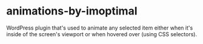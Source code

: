 # animations-by-imoptimal
WordPress plugin that's used to animate any selected item either when it's inside of the screen's viewport or when hovered over (using CSS selectors).
